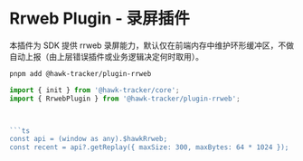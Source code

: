 # Rrweb Plugin - 录屏插件

本插件为 SDK 提供 rrweb 录屏能力，默认仅在前端内存中维护环形缓冲区，不做自动上报（由上层错误插件或业务逻辑决定何时取用）。



```bash
pnpm add @hawk-tracker/plugin-rrweb
```



```ts
import { init } from '@hawk-tracker/core';
import { RrwebPlugin } from '@hawk-tracker/plugin-rrweb';



```ts
const api = (window as any).$hawkRrweb;
const recent = api?.getReplay({ maxSize: 300, maxBytes: 64 * 1024 });
```


